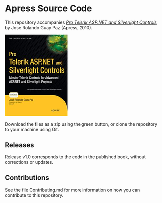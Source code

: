 # Apress Source Code

This repository accompanies [*Pro Telerik ASP.NET and Silverlight Controls*](http://www.apress.com/9781430229407) by Jose Rolando Guay Paz (Apress, 2010).

![Cover image](9781430229407.jpg)

Download the files as a zip using the green button, or clone the repository to your machine using Git.

## Releases

Release v1.0 corresponds to the code in the published book, without corrections or updates.

## Contributions

See the file Contributing.md for more information on how you can contribute to this repository.
